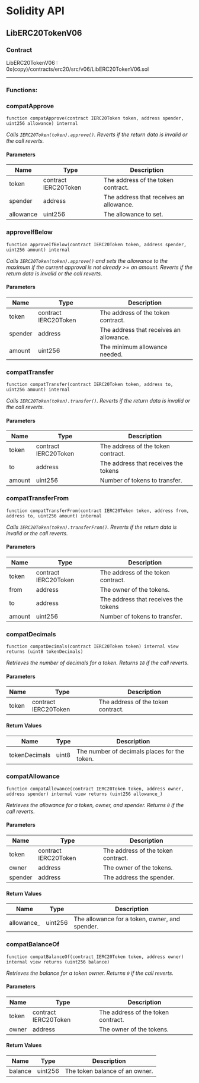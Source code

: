 # Solidity API

## LibERC20TokenV06

### Contract
LibERC20TokenV06 : 0x(copy)/contracts/erc20/src/v06/LibERC20TokenV06.sol

 --- 
### Functions:
### compatApprove

```solidity
function compatApprove(contract IERC20Token token, address spender, uint256 allowance) internal
```

_Calls `IERC20Token(token).approve()`.
     Reverts if the return data is invalid or the call reverts._

#### Parameters

| Name | Type | Description |
| ---- | ---- | ----------- |
| token | contract IERC20Token | The address of the token contract. |
| spender | address | The address that receives an allowance. |
| allowance | uint256 | The allowance to set. |

### approveIfBelow

```solidity
function approveIfBelow(contract IERC20Token token, address spender, uint256 amount) internal
```

_Calls `IERC20Token(token).approve()` and sets the allowance to the
     maximum if the current approval is not already >= an amount.
     Reverts if the return data is invalid or the call reverts._

#### Parameters

| Name | Type | Description |
| ---- | ---- | ----------- |
| token | contract IERC20Token | The address of the token contract. |
| spender | address | The address that receives an allowance. |
| amount | uint256 | The minimum allowance needed. |

### compatTransfer

```solidity
function compatTransfer(contract IERC20Token token, address to, uint256 amount) internal
```

_Calls `IERC20Token(token).transfer()`.
     Reverts if the return data is invalid or the call reverts._

#### Parameters

| Name | Type | Description |
| ---- | ---- | ----------- |
| token | contract IERC20Token | The address of the token contract. |
| to | address | The address that receives the tokens |
| amount | uint256 | Number of tokens to transfer. |

### compatTransferFrom

```solidity
function compatTransferFrom(contract IERC20Token token, address from, address to, uint256 amount) internal
```

_Calls `IERC20Token(token).transferFrom()`.
     Reverts if the return data is invalid or the call reverts._

#### Parameters

| Name | Type | Description |
| ---- | ---- | ----------- |
| token | contract IERC20Token | The address of the token contract. |
| from | address | The owner of the tokens. |
| to | address | The address that receives the tokens |
| amount | uint256 | Number of tokens to transfer. |

### compatDecimals

```solidity
function compatDecimals(contract IERC20Token token) internal view returns (uint8 tokenDecimals)
```

_Retrieves the number of decimals for a token.
     Returns `18` if the call reverts._

#### Parameters

| Name | Type | Description |
| ---- | ---- | ----------- |
| token | contract IERC20Token | The address of the token contract. |

#### Return Values

| Name | Type | Description |
| ---- | ---- | ----------- |
| tokenDecimals | uint8 | The number of decimals places for the token. |

### compatAllowance

```solidity
function compatAllowance(contract IERC20Token token, address owner, address spender) internal view returns (uint256 allowance_)
```

_Retrieves the allowance for a token, owner, and spender.
     Returns `0` if the call reverts._

#### Parameters

| Name | Type | Description |
| ---- | ---- | ----------- |
| token | contract IERC20Token | The address of the token contract. |
| owner | address | The owner of the tokens. |
| spender | address | The address the spender. |

#### Return Values

| Name | Type | Description |
| ---- | ---- | ----------- |
| allowance_ | uint256 | The allowance for a token, owner, and spender. |

### compatBalanceOf

```solidity
function compatBalanceOf(contract IERC20Token token, address owner) internal view returns (uint256 balance)
```

_Retrieves the balance for a token owner.
     Returns `0` if the call reverts._

#### Parameters

| Name | Type | Description |
| ---- | ---- | ----------- |
| token | contract IERC20Token | The address of the token contract. |
| owner | address | The owner of the tokens. |

#### Return Values

| Name | Type | Description |
| ---- | ---- | ----------- |
| balance | uint256 | The token balance of an owner. |

